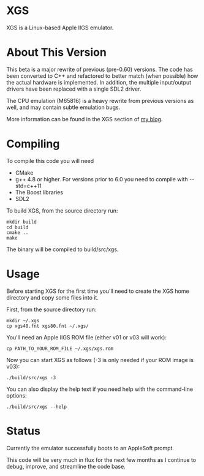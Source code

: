 XGS
===

XGS is a Linux-based Apple IIGS emulator.

# About This Version

This beta is a major rewrite of previous (pre-0.60) versions. The code has
been converted to C++ and refactored to better match (when possible) how the
actual hardware is implemented. In addition, the multiple input/output drivers
have been replaced with a single SDL2 driver.

The CPU emulation (M65816) is a heavy rewrite from previous versions as well,
and may contain subtle emulation bugs.

More information can be found in the XGS section of [my blog](https://www.thompson.us.org/joshua/xgs/).

# Compiling

To compile this code you will need

- CMake
- g++ 4.8 or higher. For versions prior to 6.0 you need to compile with --std=c++11
- The Boost libraries
- SDL2

To build XGS, from the source directory run:

```
mkdir build
cd build
cmake ..
make 
```

The binary will be compiled to build/src/xgs.

# Usage

Before starting XGS for the first time you'll need to create the XGS home directory
and copy some files into it.

First, from the source directory run:

```
mkdir ~/.xgs
cp xgs40.fnt xgs80.fnt ~/.xgs/
```

You'll need an Apple IIGS ROM file (either v01 or v03 will work):

```
cp PATH_TO_YOUR_ROM_FILE ~/.xgs/xgs.rom
```

Now you can start XGS as follows (-3 is only needed if your ROM image is v03):

```
./build/src/xgs -3
```

You can also display the help text if you need help with the command-line options:

```
./build/src/xgs --help
```

# Status

Currently the emulator successfully boots to an AppleSoft prompt.

This code will be very much in flux for the next few months as I continue to
debug, improve, and streamline the code base.
